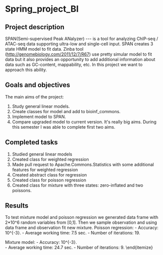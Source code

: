 # Spring_project_BI

## Project description

SPAN(Semi-supervised Peak ANalyzer) ---  is a tool for analyzing ChIP-seq / ATAC-seq data supporting ultra-low and single-cell input. SPAN creates 3 state HMM model to fit data. Zinba tool (http://genomebiology.com/2011/12/7/R67) use pretty simular model to fit data but it also provides an opportunity to add additional information about data such as GC-content, mappability, etc. In this project we want to approach this ability.
 
## Goals and objectives
The main aims of the project:
1) Study general linear models.
2) Create classes for model and add to bioinf_commons.
3) Implement model to SPAN.
4) Compare upgraded model to current version.
It's really big aims. During this semester I was able to complete first two aims.

## Completed tasks
1) Studied general linear models
2) Created class for weighted regression
3) Made pull request to Apache.Commons.Statistics with some additional features for weighted regression
4) Created abstract class for regression
5) Created class for poisson regression
6) Created class for mixture with three states: zero-inflated and two poissons.

## Results
To test mixture model and poisson regression we generated data frame with 2*10^6 random variables from [0,1]. Then we sample observation and using data frame and observation fit new mixture. 
Poisson regression:
	- Accuracy: 10^{-3}.
	- Average working time: 7.5 sec.
	- Number of iterations: 19.

Mixture model:
	- Accuracy: 10^{-3}.  
	- Average working time: 24.7 sec.
	- Number of iterations: $9$.
\end{itemize}
